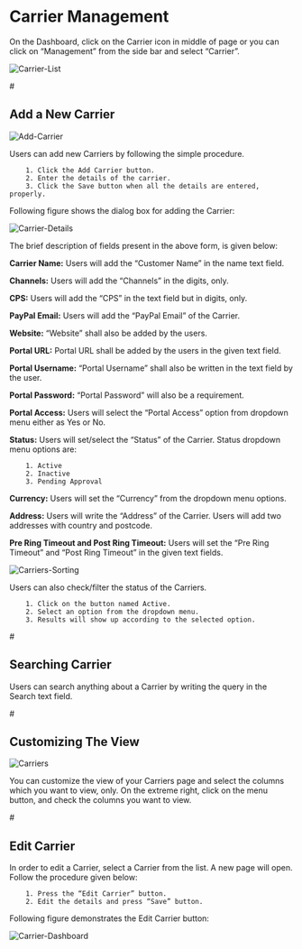<h1>Carrier Management</h1>

On the Dashboard, click on the Carrier icon in middle of page or you can click on “Management” from the side bar and select “Carrier”.

<img src="https://raw.githubusercontent.com/digipigeon/connexcs-user-docs/master/img/carrier-list.png" alt="Carrier-List"/>

#<h2>Add a New Carrier</h2>

<img src="https://raw.githubusercontent.com/digipigeon/connexcs-user-docs/master/img/add-carriers.png" alt="Add-Carrier"/>

Users can add new Carriers by following the simple procedure.

        1. Click the Add Carrier button.
        2. Enter the details of the carrier.
        3. Click the Save button when all the details are entered, properly.

Following figure shows the dialog box for adding the Carrier:

<img src="https://raw.githubusercontent.com/digipigeon/connexcs-user-docs/master/img/carrier-details.png" alt="Carrier-Details"/>
        
The brief description of fields present in the above form, is given below:
        
<b>Carrier Name:</b> Users will add the “Customer Name” in the name text field.

<b>Channels:</b> Users will add the “Channels” in the digits, only.

<b>CPS:</b> Users will add the “CPS” in the text field but in digits, only.

<b>PayPal Email:</b> Users will add the “PayPal Email” of the Carrier.

<b>Website:</b>	“Website” shall also be added by the users.

<b>Portal URL:</b> Portal URL shall be added by the users in the given text field.

<b>Portal Username:</b> “Portal Username” shall also be written in the text field by the user.

<b>Portal Password:</b> “Portal Password” will also be a requirement. 

<b>Portal Access:</b> Users will select the “Portal Access” option from dropdown menu either as Yes or No.

<b>Status:</b> Users will set/select the “Status” of the Carrier. Status dropdown menu options are:

        1. Active
        2. Inactive
        3. Pending Approval

<b>Currency:</b> Users will set the “Currency” from the dropdown menu options.

<b>Address:</b>	Users will write the “Address” of the Carrier. Users will add two addresses with country and postcode.

<b>Pre Ring Timeout and Post Ring Timeout:</b> Users will set the “Pre Ring Timeout” and “Post Ring Timeout” in the given text fields.

<img src="https://raw.githubusercontent.com/digipigeon/connexcs-user-docs/master/img/carriers-sorting.png" alt="Carriers-Sorting"/>

Users can also check/filter the status of the Carriers. 

        1. Click on the button named Active.
        2. Select an option from the dropdown menu.
        3. Results will show up according to the selected option.

#<h2>Searching Carrier</h2>

Users can search anything about a Carrier by writing the query in the Search text field.

#<h2>Customizing The View</h2>

<img src="https://raw.githubusercontent.com/digipigeon/connexcs-user-docs/master/img/carriers.png" alt="Carriers"/>

You can customize the view of your Carriers page and select the columns which you want to view, only.
On the extreme right, click on the menu button, and check the columns you want to view.

#<h2>Edit Carrier</h2>

In order to edit a Carrier, select a Carrier from the list. A new page will open. Follow the procedure given below:

        1. Press the “Edit Carrier” button.
        2. Edit the details and press “Save” button.

Following figure demonstrates the Edit Carrier button:

<img src="https://raw.githubusercontent.com/digipigeon/connexcs-user-docs/master/img/carrier-dashboard.png" alt="Carrier-Dashboard"/>
